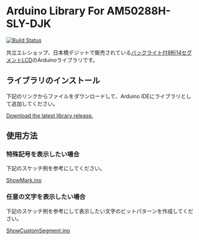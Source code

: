 # Arduino Library For AM50288H-SLY-DJK

[![Build Status](https://travis-ci.org/jakalada/Arduino-AM50288H.svg?branch=master)](https://travis-ci.org/jakalada/Arduino-AM50288H)

共立エレショップ、日本橋デジットで販売されている[バックライト付8桁14セグメントLCD](http://eleshop.jp/shop/g/gF7M416/)のArduinoライブラリです。

## ライブラリのインストール

下記のリンクからファイルをダウンロードして、Arduino IDEにライブラリとして追加してください。

[Download the latest library release.](https://github.com/jakalada/Arduino-AM50288H/releases/latest)

## 使用方法

### 特殊記号を表示したい場合

下記のスケッチ例を参考にしてください。

[ShowMark.ino](./examples/ShowMark/ShowMark.ino)

### 任意の文字を表示したい場合

下記のスケッチ例を参考にして表示したい文字のビットパターンを作成してください。

[ShowCustomSegment.ino](./examples/ShowCustomSegment/ShowCustomSegment.ino)

